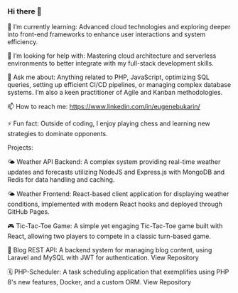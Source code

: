 ### Hi there 👋

<!--
**bukarinevg/bukarinevg** is a ✨ _special_ ✨ repository because its `README.md` (this file) appears on your GitHub profile.

Here are some ideas to get you started:

-->

🌱 I’m currently learning: Advanced cloud technologies and exploring deeper into front-end frameworks to enhance user interactions and system efficiency.


🤔 I’m looking for help with: Mastering cloud architecture and serverless environments to better integrate with my full-stack development skills.

💬 Ask me about: Anything related to PHP, JavaScript, optimizing SQL queries, setting up efficient CI/CD pipelines, or managing complex database systems. I’m also a keen practitioner of Agile and Kanban methodologies.

📫 How to reach me: https://www.linkedin.com/in/eugenebukarin/

⚡ Fun fact: Outside of coding, I enjoy playing  chess  and learning new strategies to dominate opponents.

Projects:

🌤️ Weather API Backend: A complex system providing real-time weather updates and forecasts utilizing NodeJS and Express.js with MongoDB and Redis for data handling and caching.

🌤️ Weather Frontend: React-based client application for displaying weather conditions, implemented with modern React hooks and deployed through GitHub Pages. 

🎮 Tic-Tac-Toe Game: A simple yet engaging Tic-Tac-Toe game built with React, allowing two players to compete in a classic turn-based game.

📝 Blog REST API: A backend system for managing blog content, using Laravel and MySQL with JWT for authentication. View Repository

🗓️ PHP-Scheduler: A task scheduling application that exemplifies using PHP 8's new features, Docker, and a custom ORM. View Repository

